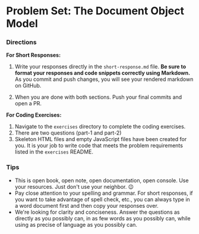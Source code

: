 # Problem Set: The Document Object Model

### Directions

**For Short Responses:**

1. Write your responses directly in the `short-response.md` file. **Be sure to format your responses and code snippets correctly using Markdown.** As you commit and push changes, you will see your rendered markdown on GitHub.

2. When you are done with both sections. Push your final commits and open a PR.

**For Coding Exercises:**

1. Navigate to the `exercises` directory to complete the coding exercises.
2. There are two questions (part-1 and part-2)
3. Skeleton HTML files and empty JavaScript files have been created for you. It is your job to write code that meets the problem requirements listed in the `exercises` README.


### Tips
* This is open book, open note, open documentation, open console. Use your resources. Just don't use your neighbor. 😉
* Pay close attention to your spelling and grammar. For short responses, if you want to take advantage of spell check, etc., you can always type in a word document first and then copy your responses over.
* We're looking for clarity and conciseness. Answer the questions as directly as you possibly can, in as few words as you possibly can, while using as precise of language as you possibly can.
